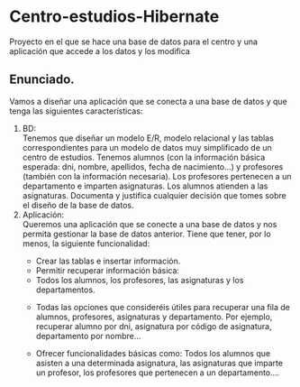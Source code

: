 # Centro-estudios-Hibernate
Proyecto en el que se hace una base de datos para el centro y una aplicación que accede a los datos y los modifica
<!--https://docs.google.com/document/d/1DcK1GxR6Uccbla7L3Pi4PzJ1eG4iy5fiQ9_iqHW_fXY/edit?usp=sharing -->

<h2>Enunciado.</h2>
Vamos a diseñar una aplicación que se conecta a una base de datos y que tenga las siguientes características: 
<ol>
  <li>BD:</li>
Tenemos que diseñar un modelo E/R, modelo relacional y las tablas correspondientes para un modelo de datos muy simplificado de un centro de estudios. Tenemos alumnos (con la información básica esperada: dni, nombre, apellidos, fecha de nacimiento…) y profesores (también con la información necesaria). Los profesores pertenecen a un departamento e imparten asignaturas. Los alumnos atienden a las asignaturas. Documenta y justifica cualquier decisión que tomes sobre el diseño de la base de datos.
<li> Aplicación:</li>
Queremos una aplicación que se conecte a una base de datos y nos permita gestionar la base de datos anterior. Tiene que tener, por lo menos, la siguiente funcionalidad:
    <ul>
      <li>
 Crear las tablas e insertar información. 
</li>
   <li> 
Permitir recuperar información básica: 
     </li>
     <li>
 Todos los alumnos, los profesores, las asignaturas y los departamentos. 
       </li>
       <li>
         
 Todas las opciones que consideréis útiles para recuperar una fila de alumnos, profesores, asignaturas y departamento. Por ejemplo, recuperar alumno por dni, asignatura por código de asignatura, departamento por nombre… 
         </li>
         <li>
 Ofrecer funcionalidades básicas como: Todos los alumnos que asisten a una determinada asignatura, las asignaturas que imparte un profesor, los profesores que pertenecen a un departamento….
           
  
  </ol>
